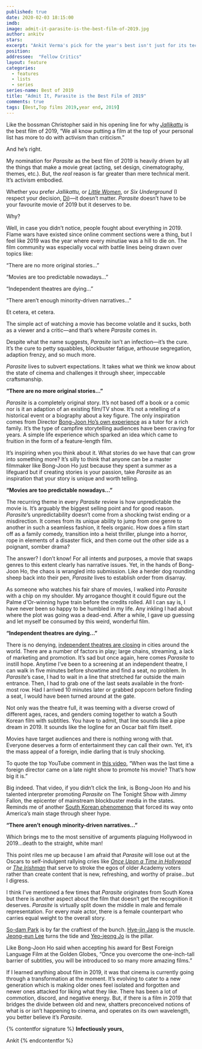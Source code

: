 ```yaml
---
published: true
date: 2020-02-03 18:15:00
imdb: 
image: admit-it-parasite-is-the-best-film-of-2019.jpg
author: ankitv 
stars: 
excerpt: "Ankit Verma's pick for the year's best isn't just for its technical merit, he says it's because <em>Parasite</em> isdriven by all the things that make a movie great. "
position: 
addressee:  "Fellow Critics"
layout: feature
categories: 
  - features
  - lists
  - series
series-name: Best of 2019
title: "Admit It, Parasite is the Best Film of 2019"
comments: true
tags: [Best,Top films 2019,year end, 2019]
---
```

Like the bossman Christopher said in his opening line for why [_Jallikattu_](http://www.dearcastandcrew.com/content/2020/1/13/screw-it-jallikattu-is-the-best-film-of-2019.html) is the best film of 2019, “We all know putting a film at the top of your personal list has more to do with activism than criticism.”

And he’s right.

My nomination for _Parasite_ as the best film of 2019 is heavily driven by all the things that make a movie great (acting, set design, cinematography, themes, etc.). But, the _real_ reason is far greater than mere technical merit. It’s activism embodied.

Whether you prefer _Jallikattu,_ or [_Little Women_](http://www.dearcastandcrew.com/content/2020/1/22/embrace-it-little-women-is-the-best-film-of-2019.html), or _Six Underground_ (I respect your decision, [Di](http://www.dearcastandcrew.com/writers/dig/))—it doesn’t matter. _Parasite_ doesn’t have to be your favourite movie of 2019 but it deserves to be.

Why?

Well, in case you didn’t notice, people fought about everything in 2019. Flame wars have existed since online comment sections were a thing, but I feel like 2019 was the year where every minutiae was a hill to die on. The film community was especially vocal with battle lines being drawn over topics like:

“There are no more original stories…”

“Movies are too predictable nowadays...”

“Independent theatres are dying…”

“There aren’t enough minority-driven narratives…”

Et cetera, et cetera.

The simple act of watching a movie has become volatile and it sucks, both as a viewer and a critic—and that’s where _Parasite_ comes in.

Despite what the name suggests, _Parasite_ isn’t an infection—it’s the cure. It’s the cure to petty squabbles, blockbuster fatigue, arthouse segregation, adaption frenzy, and so much more.

_Parasite_ lives to subvert expectations. It takes what we think we know about the state of cinema and challenges it through sheer, impeccable craftsmanship.

**“There are no more original stories…”**

_Parasite_ is a completely original story. It’s not based off a book or a comic nor is it an adaption of an existing film/TV show. It’s not a retelling of a historical event or a biography about a key figure. The only inspiration comes from Director [Bong-Joon Ho’s own experience](https://www.theatlantic.com/entertainment/archive/2019/10/bong-joon-ho-parasite-interview/600007/) as a tutor for a rich family. It’s the type of campfire storytelling audiences have been craving for years. A simple life experience which sparked an idea which came to fruition in the form of a feature-length film.

It’s inspiring when you think about it. What stories do we have that can grow into something more? It’s silly to think that anyone can be a master filmmaker like Bong-Joon Ho just because they spent a summer as a lifeguard but if creating stories is your passion, take _Parasite_ as an inspiration that your story is unique and worth telling.

**“Movies are too predictable nowadays...”**

The recurring theme in every _Parasite_ review is how unpredictable the movie is. It’s arguably the biggest selling point and for good reason. _Parasite_’s unpredictability doesn’t come from a shocking twist ending or a misdirection. It comes from its unique ability to jump from one genre to another in such a seamless fashion, it feels organic. How does a film start off as a family comedy, transition into a heist thriller, plunge into a horror, rope in elements of a disaster flick, and then come out the other side as a poignant, somber drama?

The answer? I don’t know! For all intents and purposes, a movie that swaps genres to this extent clearly has narrative issues. Yet, in the hands of Bong-Joon Ho, the chaos is wrangled into submission. Like a herder dog rounding sheep back into their pen, _Parasite_ lives to establish order from disarray. 

As someone who watches his fair share of movies, I walked into _Parasite_ with a chip on my shoulder. My arrogance thought it could figure out the Palme d'Or-winning hype train before the credits rolled. All I can say is, I have never been so happy to be humbled in my life. Any inkling I had about where the plot was going was a dead-end. After a while, I gave up guessing and let myself be consumed by this weird, wonderful film.

**“Independent theatres are dying…”**

There is no denying, [independent theatres are closing](https://variety.com/2019/film/features/small-theaters-exhibitors-movie-business-1203170700/) in cities around the world. There are a number of factors in play; large chains, streaming, a lack of marketing and promotion. It’s sad but once again, here comes _Parasite_ to instill hope. Anytime I’ve been to a screening at an independent theatre, I can walk in five minutes before showtime and find a seat, no problem. In _Parasite_’s case, I had to wait in a line that stretched far outside the main entrance. Then, I had to grab one of the last seats available in the front-most row. Had I arrived 10 minutes later or grabbed popcorn before finding a seat, I would have been turned around at the gate.

Not only was the theatre full, it was teeming with a diverse crowd of different ages, races, and genders coming together to watch a South Korean film with subtitles. You have to admit, that line sounds like a pipe dream in 2019. It sounds like the logline for an Oscar bait film itself.

Movies have target audiences and there is nothing wrong with that. Everyone deserves a form of entertainment they can call their own. Yet, it’s the mass appeal of a foreign, indie darling that is truly shocking.

To quote the top YouTube comment in [this video](https://www.youtube.com/watch?v=7TtC5JKip00), “When was the last time a foreign director came on a late night show to promote his movie? That’s how big it is.”

Big indeed. That video, if you didn’t click the link, is Bong-Joon Ho and his talented interpreter promoting _Parasite_ on The Tonight Show with Jimmy Fallon, the epicenter of mainstream blockbuster media in the states. Reminds me of another [South Korean phenomenon](https://www.youtube.com/watch?v=D_nyuB8GbM8) that forced its way onto America’s main stage through sheer hype.

**“There aren’t enough minority-driven narratives…”**

Which brings me to the most sensitive of arguments plaguing Hollywood in 2019...death to the straight, white man!

This point riles me up because I am afraid that _Parasite_ will lose out at the Oscars to self-indulgent rallying cries like [_Once Upon a Time in Hollywood_](http://www.dearcastandcrew.com/content/2019/7/30/once-upon-a-time-in-hollywood.html) or [_The Irishman_](http://www.dearcastandcrew.com/content/2019/11/15/the-irishman.html) that serve to stroke the egos of older Academy voters rather than create content that is new, refreshing, and worthy of praise…but I digress.

I think I’ve mentioned a few times that _Parasite_ originates from South Korea but there is another aspect about the film that doesn’t get the recognition it deserves. _Parasite_ is virtually split down the middle in male and female representation. For every male actor, there is a female counterpart who carries equal weight to the overall story.

[So-dam Park](https://www.imdb.com/name/nm6476224/?ref_=tt_cl_t5) is by far the craftiest of the bunch. [Hye-jin Jang](https://www.imdb.com/name/nm4525883/?ref_=tt_cl_t7) is the muscle. [Jeong-eun Lee](https://www.imdb.com/name/nm7553003/?ref_=tt_cl_t6) turns the tide and [Yeo-jeong Jo](https://www.imdb.com/name/nm1856097/?ref_=tt_cl_t3) is the pillar.

Like Bong-Joon Ho said when accepting his award for Best Foreign Language Film at the Golden Globes, “Once you overcome the one-inch-tall barrier of subtitles, you will be introduced to so many more amazing films.”

If I learned anything about film in 2019, it was that cinema is currently going through a transformation at the moment. It’s evolving to cater to a new generation which is making older ones feel isolated and forgotten and newer ones attacked for liking what they like. There has been a lot of commotion, discord, and negative energy. But, if there is a film in 2019 that bridges the divide between old and new, shatters preconceived notions of what is or isn’t happening to cinema, and operates on its own wavelength, you better believe it’s _Parasite._

{% contentfor signature %}
**Infectiously yours,**

Ankit
{% endcontentfor %}